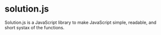 # solution.js
Solution.js is a JavaScript library to make JavaScript simple, readable, and short systax of the functions.
